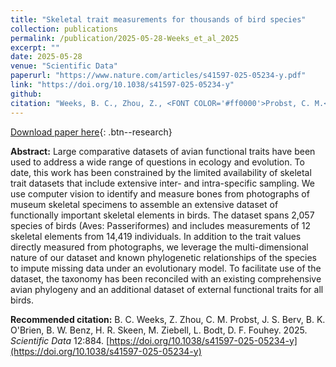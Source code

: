 ```yaml
---
title: "Skeletal trait measurements for thousands of bird species"
collection: publications
permalink: /publication/2025-05-28-Weeks_et_al_2025
excerpt: ""
date: 2025-05-28
venue: "Scientific Data"
paperurl: "https://www.nature.com/articles/s41597-025-05234-y.pdf"
link: "https://doi.org/10.1038/s41597-025-05234-y"
github:
citation: "Weeks, B. C., Zhou, Z., <FONT COLOR='#ff0000'>Probst, C. M.</FONT>, <b>Berv, J. S.</b>, O'Brien, B. K., Benz, B. W., Skeen, H. R., Ziebell, M., Bodt, L., & Fouhey, D. F. (2025). Skeletal trait measurements for thousands of bird species. <i>Scientific Data</i>, 12, 884. doi: <a href=\"https://doi.org/10.1038/s41597-025-05234-y\">10.1038/s41597-025-05234-y</a> <FONT COLOR='#ff0000'>Student advisee</FONT>"
---
```


[Download paper here](https://www.nature.com/articles/s41597-025-05234-y.pdf){: .btn--research}

**Abstract:** Large comparative datasets of avian functional traits have been used to address a wide range of questions in ecology and evolution. To date, this work has been constrained by the limited availability of skeletal trait datasets that include extensive inter- and intra-specific sampling. We use computer vision to identify and measure bones from photographs of museum skeletal specimens to assemble an extensive dataset of functionally important skeletal elements in birds. The dataset spans 2,057 species of birds (Aves: Passeriformes) and includes measurements of 12 skeletal elements from 14,419 individuals. In addition to the trait values directly measured from photographs, we leverage the multi-dimensional nature of our dataset and known phylogenetic relationships of the species to impute missing data under an evolutionary model. To facilitate use of the dataset, the taxonomy has been reconciled with an existing comprehensive avian phylogeny and an additional dataset of external functional traits for all birds.

**Recommended citation:** B. C. Weeks, Z. Zhou, C. M. Probst, J. S. Berv, B. K. O'Brien, B. W. Benz, H. R. Skeen, M. Ziebell, L. Bodt, D. F. Fouhey. 2025. *Scientific Data* 12:884. [https://doi.org/10.1038/s41597-025-05234-y](https://doi.org/10.1038/s41597-025-05234-y)